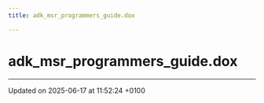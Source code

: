 ```yaml
---
title: adk_msr_programmers_guide.dox

---
```


# adk_msr_programmers_guide.dox








-------------------------------

Updated on 2025-06-17 at 11:52:24 +0100
